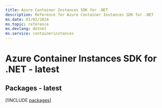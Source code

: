 ```yaml
---
title: Azure Container Instances SDK for .NET
description: Reference for Azure Container Instances SDK for .NET
ms.date: 01/02/2024
ms.topic: reference
ms.devlang: dotnet
ms.service: containerinstances
---
```

# Azure Container Instances SDK for .NET - latest
## Packages - latest
[!INCLUDE [packages](container-instances-index.md)]
